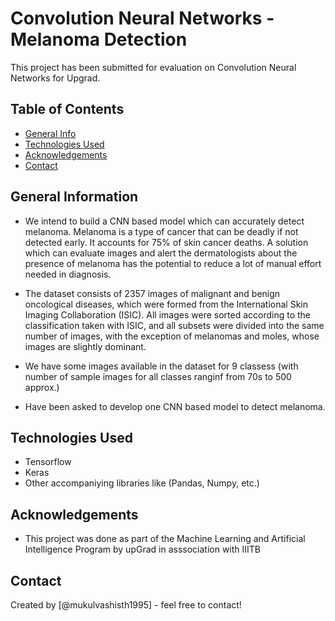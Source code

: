 # Convolution Neural Networks - Melanoma Detection

This project has been submitted for evaluation on Convolution Neural Networks for Upgrad. 


## Table of Contents
* [General Info](#general-information)
* [Technologies Used](#technologies-used)
* [Acknowledgements](#acknowledgements)
* [Contact](#contact)



## General Information
- We intend to build a CNN based model which can accurately detect melanoma. Melanoma is a type of cancer that can be deadly if not detected early. It accounts for 75% of skin cancer deaths. A solution which can evaluate images and alert the dermatologists about the presence of melanoma has the potential to reduce a lot of manual effort needed in diagnosis.

- The dataset consists of 2357 images of malignant and benign oncological diseases, which were formed from the International Skin Imaging Collaboration (ISIC). All images were sorted according to the classification taken with ISIC, and all subsets were divided into the same number of images, with the exception of melanomas and moles, whose images are slightly dominant.

- We have some images available in the dataset for 9 classess (with number of sample images for all classes ranginf from 70s to 500 approx.)

- Have been asked to develop one CNN based model to detect melanoma.


## Technologies Used
- Tensorflow
- Keras
- Other accompaniying libraries like (Pandas, Numpy, etc.)


## Acknowledgements
- This project was done as part of the Machine Learning and Artificial Intelligence Program by upGrad in asssociation with IIITB


## Contact 
Created by [@mukulvashisth1995] - feel free to contact!

